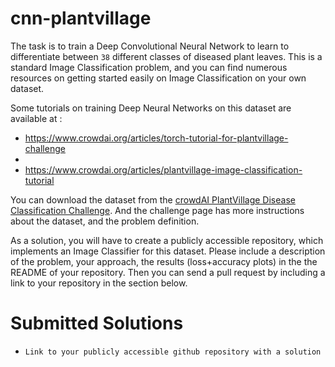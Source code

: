 # cnn-plantvillage

The task is to train a Deep Convolutional Neural Network to learn to differentiate between
`38` different classes of diseased plant leaves. This is a standard Image Classification problem,
and you can find numerous resources on getting started easily on Image Classification on your own dataset.

Some tutorials on training Deep Neural Networks on this dataset are available at :
* https://www.crowdai.org/articles/torch-tutorial-for-plantvillage-challenge
*
* https://www.crowdai.org/articles/plantvillage-image-classification-tutorial

You can download the dataset from the [crowdAI PlantVillage Disease Classification Challenge](https://www.crowdai.org/challenges/plantvillage-disease-classification-challenge).
And the challenge page has more instructions about the dataset, and the problem definition.

As a solution, you will have to create a publicly accessible repository, which implements an Image Classifier for this dataset.
Please include a description of the problem, your approach, the results (loss+accuracy plots) in the the README of your repository.
Then you can send a pull request by including a link to your repository in the section below.

# Submitted Solutions
* `Link to your publicly accessible github repository with a solution`
